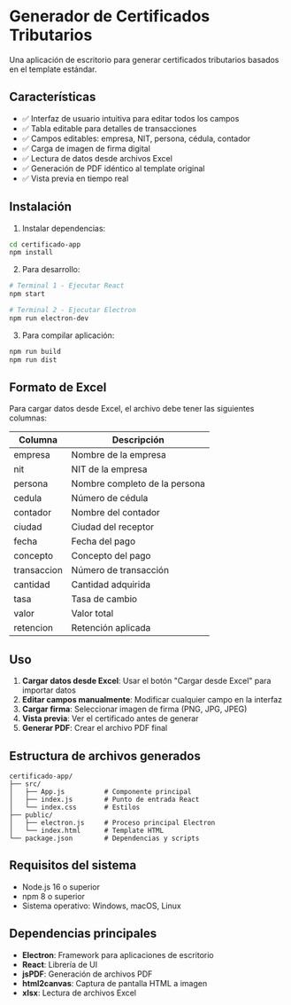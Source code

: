 # Generador de Certificados Tributarios

Una aplicación de escritorio para generar certificados tributarios basados en el template estándar.

## Características

- ✅ Interfaz de usuario intuitiva para editar todos los campos
- ✅ Tabla editable para detalles de transacciones
- ✅ Campos editables: empresa, NIT, persona, cédula, contador
- ✅ Carga de imagen de firma digital
- ✅ Lectura de datos desde archivos Excel
- ✅ Generación de PDF idéntico al template original
- ✅ Vista previa en tiempo real

## Instalación

1. Instalar dependencias:
```bash
cd certificado-app
npm install
```

2. Para desarrollo:
```bash
# Terminal 1 - Ejecutar React
npm start

# Terminal 2 - Ejecutar Electron
npm run electron-dev
```

3. Para compilar aplicación:
```bash
npm run build
npm run dist
```

## Formato de Excel

Para cargar datos desde Excel, el archivo debe tener las siguientes columnas:

| Columna | Descripción |
|---------|-------------|
| empresa | Nombre de la empresa |
| nit | NIT de la empresa |
| persona | Nombre completo de la persona |
| cedula | Número de cédula |
| contador | Nombre del contador |
| ciudad | Ciudad del receptor |
| fecha | Fecha del pago |
| concepto | Concepto del pago |
| transaccion | Número de transacción |
| cantidad | Cantidad adquirida |
| tasa | Tasa de cambio |
| valor | Valor total |
| retencion | Retención aplicada |

## Uso

1. **Cargar datos desde Excel**: Usar el botón "Cargar desde Excel" para importar datos
2. **Editar campos manualmente**: Modificar cualquier campo en la interfaz
3. **Cargar firma**: Seleccionar imagen de firma (PNG, JPG, JPEG)
4. **Vista previa**: Ver el certificado antes de generar
5. **Generar PDF**: Crear el archivo PDF final

## Estructura de archivos generados

```
certificado-app/
├── src/
│   ├── App.js          # Componente principal
│   ├── index.js        # Punto de entrada React
│   └── index.css       # Estilos
├── public/
│   ├── electron.js     # Proceso principal Electron
│   └── index.html      # Template HTML
└── package.json        # Dependencias y scripts
```

## Requisitos del sistema

- Node.js 16 o superior
- npm 8 o superior
- Sistema operativo: Windows, macOS, Linux

## Dependencias principales

- **Electron**: Framework para aplicaciones de escritorio
- **React**: Librería de UI
- **jsPDF**: Generación de archivos PDF
- **html2canvas**: Captura de pantalla HTML a imagen
- **xlsx**: Lectura de archivos Excel